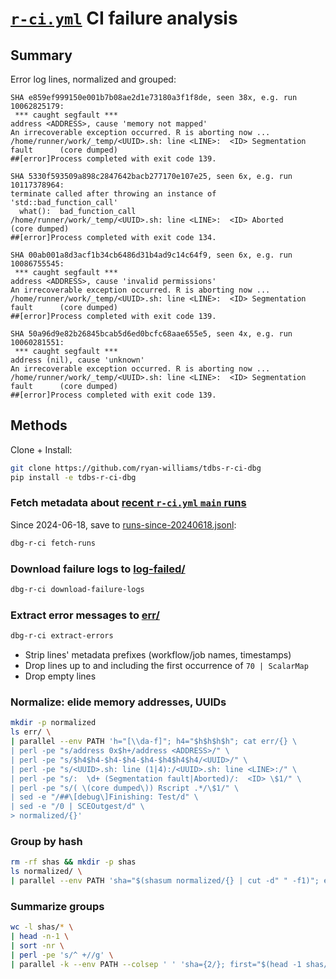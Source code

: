 # [`r-ci.yml`] CI failure analysis

## Summary
Error log lines, normalized and grouped:
```
SHA e859ef999150e001b7b08ae2d1e73180a3f1f8de, seen 38x, e.g. run 10062825179:
 *** caught segfault ***
address <ADDRESS>, cause 'memory not mapped'
An irrecoverable exception occurred. R is aborting now ...
/home/runner/work/_temp/<UUID>.sh: line <LINE>:  <ID> Segmentation fault      (core dumped)
##[error]Process completed with exit code 139.

SHA 5330f593509a898c2847642bacb277170e107e25, seen 6x, e.g. run 10117378964:
terminate called after throwing an instance of 'std::bad_function_call'
  what():  bad_function_call
/home/runner/work/_temp/<UUID>.sh: line <LINE>:  <ID> Aborted                 (core dumped)
##[error]Process completed with exit code 134.

SHA 00ab001a8d3acf1b34cb6486d31b4ad9c14c64f9, seen 6x, e.g. run 10086755545:
 *** caught segfault ***
address <ADDRESS>, cause 'invalid permissions'
An irrecoverable exception occurred. R is aborting now ...
/home/runner/work/_temp/<UUID>.sh: line <LINE>:  <ID> Segmentation fault      (core dumped)
##[error]Process completed with exit code 139.

SHA 50a96d9e82b26845bcab5d6ed0bcfc68aae655e5, seen 4x, e.g. run 10060281551:
 *** caught segfault ***
address (nil), cause 'unknown'
An irrecoverable exception occurred. R is aborting now ...
/home/runner/work/_temp/<UUID>.sh: line <LINE>:  <ID> Segmentation fault      (core dumped)
##[error]Process completed with exit code 139.
```

## Methods

Clone + Install:
```bash
git clone https://github.com/ryan-williams/tdbs-r-ci-dbg
pip install -e tdbs-r-ci-dbg
```

### Fetch metadata about [recent `r-ci.yml` `main` runs]
Since 2024-06-18, save to [runs-since-20240618.jsonl](runs-since-20240618.jsonl):
```bash
dbg-r-ci fetch-runs
```

### Download failure logs to [log-failed/](log-failed/)
```bash
dbg-r-ci download-failure-logs
```

### Extract error messages to [err/](err/)
```bash
dbg-r-ci extract-errors
```
- Strip lines' metadata prefixes (workflow/job names, timestamps)
- Drop lines up to and including the first occurrence of `70 | ScalarMap`
- Drop empty lines

### Normalize: elide memory addresses, UUIDs
```bash
mkdir -p normalized
ls err/ \
| parallel --env PATH 'h="[\\da-f]"; h4="$h$h$h$h"; cat err/{} \
| perl -pe "s/address 0x$h+/address <ADDRESS>/" \
| perl -pe "s/$h4$h4-$h4-$h4-$h4-$h4$h4$h4/<UUID>/" \
| perl -pe "s/<UUID>.sh: line (1|4):/<UUID>.sh: line <LINE>:/" \
| perl -pe "s/:  \d+ (Segmentation fault|Aborted)/:  <ID> \$1/" \
| perl -pe "s/( \(core dumped\)) Rscript .*/\$1/" \
| sed -e "/##\[debug\]Finishing: Test/d" \
| sed -e "/0 | SCEOutgest/d" \
> normalized/{}'
```

### Group by hash
```bash
rm -rf shas && mkdir -p shas
ls normalized/ \
| parallel --env PATH 'sha="$(shasum normalized/{} | cut -d" " -f1)"; echo {} >> shas/$sha'
```

### Summarize groups
```bash
wc -l shas/* \
| head -n-1 \
| sort -nr \
| perl -pe 's/^ +//g' \
| parallel -k --env PATH --colsep ' ' 'sha={2/}; first="$(head -1 shas/$sha)"; echo "SHA $sha, seen {1}x, e.g. run $first:"; cat normalized/$first; echo'
```

[`r-ci.yml`]: https://github.com/single-cell-data/TileDB-SOMA/actions/workflows/r-ci.yml

[recent `r-ci.yml` `main` runs]: https://github.com/single-cell-data/TileDB-SOMA/actions/workflows/r-ci.yml?query=branch%3Amain
